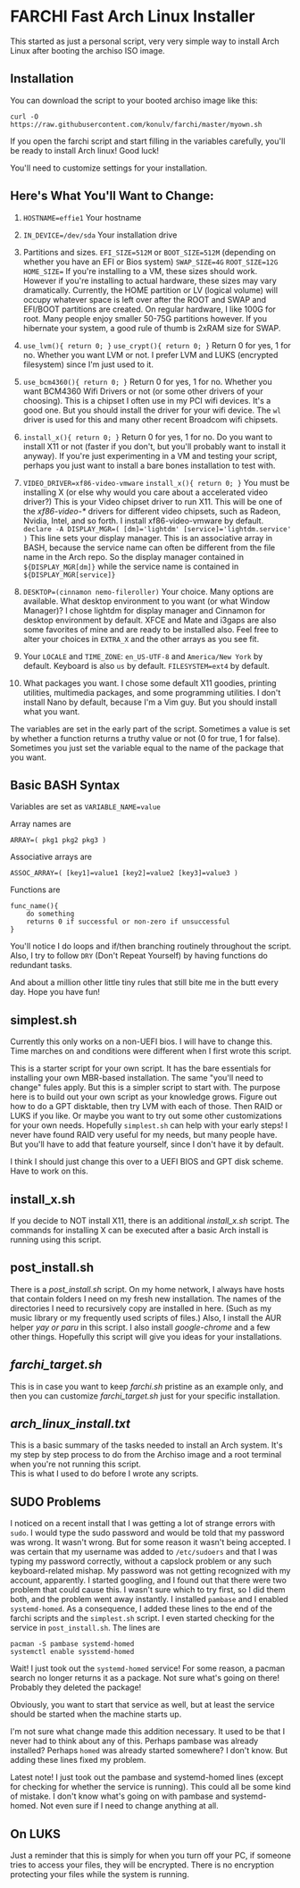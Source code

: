 # FARCHI    Fast Arch Linux Installer

This started as just a personal script, very very simple way to install 
Arch Linux after booting the archiso ISO image.  

## Installation

You can download the script to your booted archiso image like this:

`curl -O https://raw.githubusercontent.com/konulv/farchi/master/myown.sh`

If you open the farchi script and start filling in the
variables carefully, you'll be ready to install Arch linux!
Good luck!

You'll need to customize settings for your installation.

## Here's What You'll Want to Change:

1. `HOSTNAME=effie1`  Your hostname

2. `IN_DEVICE=/dev/sda`  Your installation drive

3. Partitions and sizes.  `EFI_SIZE=512M` or `BOOT_SIZE=512M` (depending on whether
   you have an EFI or Bios system)  `SWAP_SIZE=4G` `ROOT_SIZE=12G` `HOME_SIZE=` 
   If you're installing to a VM, these sizes should work.  However if you're installing
   to actual hardware, these sizes may vary dramatically.  Currently, the HOME partition
   or LV (logical volume) will occupy whatever space is left over after the ROOT and SWAP 
   and EFI/BOOT partitions are created.  On regular hardware, I like 100G for root.  Many
   people enjoy smaller 50-75G partitions however.  If you hibernate your system, a good
   rule of thumb is 2xRAM size for SWAP.

4. `use_lvm(){ return 0; }`  `use_crypt(){ return 0; }`  Return 0 for yes, 1 for no.  Whether you want
   LVM or not.  I prefer LVM and LUKS (encrypted filesystem) since I'm just used to it.

5. `use_bcm4360(){ return 0; }`  Return 0 for yes, 1 for no.  Whether you want BCM4360 Wifi Drivers or
   not (or some other drivers of your choosing). This is a chipset I often use in my PCI wifi devices.
   It's a good one.  But you should install the driver for your wifi device.  The `wl` driver is used for
   this and many other recent Broadcom wifi chipsets.

6. `install_x(){ return 0; }`  Return 0 for yes, 1 for no.  Do you want to install X11 or not (faster if
   you don't, but you'll probably want to install it anyway).  If you're just experimenting in a VM and
   testing your script, perhaps you just want to install a bare bones installation to test with.

7. `VIDEO_DRIVER=xf86-video-vmware`  `install_x(){ return 0; }`  You must be installing X (or else why
   would you care about a accelerated video driver?)  This is your Video chipset driver to run X11.
   This will be one of the _xf86-video-*_ drivers for different video chipsets, such as Radeon, Nvidia,
   Intel, and so forth. I install xf86-video-vmware by default.
   `declare -A DISPLAY_MGR=( [dm]='lightdm' [service]='lightdm.service' )` This line sets your display
   manager.  This is an associative array in BASH, because the service name can often be different
   from the file name in the Arch repo.  So the display manager contained in `${DISPLAY_MGR[dm]}` while
   the service name is contained in `${DISPLAY_MGR[service]}`

8. `DESKTOP=(cinnamon nemo-fileroller)`  Your choice.  Many options are available.  What desktop
   environment to you want (or what Window Manager)? I chose lightdm for display manager and Cinnamon for
   desktop environment by default.  XFCE and Mate and i3gaps are also some favorites of mine and are
   ready to be installed also.  Feel free to alter your choices in `EXTRA_X` and the other arrays as
   you see fit.

9. Your `LOCALE` and `TIME_ZONE`:  `en_US-UTF-8` and `America/New York` by default.  Keyboard is
   also `us` by default. `FILESYSTEM=ext4` by default.

10. What packages you want.  I chose some default X11 goodies, printing utilities,
    multimedia packages, and some programming utilities.  I don't install Nano by
    default, because I'm a Vim guy.  But you should install what you want.

The variables are set in the early part of the script.  Sometimes a value is set by
whether a function returns a truthy value or not (0 for true, 1 for false).  Sometimes
you just set the variable equal to the name of the package that you want.  

## Basic BASH Syntax

Variables are set as `VARIABLE_NAME=value`

Array names are  

`ARRAY=( pkg1 pkg2 pkg3 )`

Associative arrays are

`ASSOC_ARRAY=( [key1]=value1 [key2]=value2 [key3]=value3 )`

Functions are
```
func_name(){
    do something
    returns 0 if successful or non-zero if unsuccessful
}
```

You'll notice I do loops and if/then branching routinely throughout the script.  Also, I try 
to follow `DRY` (Don't Repeat Yourself) by having functions do redundant tasks.

And about a million other little tiny rules that still bite me in the butt every day.
Hope you have fun!

## simplest.sh

Currently this only works on a non-UEFI bios.  I will have to change this.  Time marches on and
conditions were different when I first wrote this script.

This is a starter script for your own script.  It has the bare essentials for installing your own MBR-based
installation.  The same "you'll need to change" fules apply.  But this is a simpler script to start
with.  The purpose here is to build out your own script as your knowledge grows.  Figure out how to do a 
GPT disktable, then try LVM with each of those.  Then RAID or LUKS if you like.  Or maybe you want to
try out some other customizations for your own needs.  Hopefully `simplest.sh` can help with your early 
steps!  I never have found RAID very useful for my needs, but many people have.  But you'll have to add
that feature yourself, since I don't have it by default.

I think I should just change this over to a UEFI BIOS and GPT disk scheme.  Have to work on this.

## install\_x.sh

If you decide to NOT install X11, there is an additional _install\_x.sh_ script.  The
commands for installing X can be executed after a basic Arch install is running using
this script.

## post\_install.sh

There is a _post\_install.sh_ script.  On my home network, I always have hosts that contain folders I
need on my fresh new installation.  The names of the directories I need to recursively copy are installed
in here.  (Such as my music library or my frequently used scripts of files.)  Also, I install the AUR
helper _yay_ *or paru* in this script.  I also install _google-chrome_ and a few other things.  Hopefully
this script will give you ideas for your installations.

## _farchi\_target.sh_ 

This is in case you want to keep _farchi.sh_ pristine as an example only,
and then you can customize _farchi\_target.sh_ just for your specific installation.

## _arch\_linux\_install.txt_ 

This is a basic summary of the tasks needed to install an Arch system.  It's my step by step
process to do from the Archiso image and a root terminal when you're not running this script.  
This is what I used to do before I wrote any scripts.

## SUDO Problems

I noticed on a recent install that I was getting a lot of strange errors with `sudo`.
I would type the sudo password and would be told that my password was wrong.  It wasn't
wrong.  But for some reason it wasn't being accepted.  I was certain that my username
was added to `/etc/sudoers` and that I was typing my password correctly, without a capslock
problem or any such keyboard-related mishap.  My password was not getting recognized with
my account, apparently.  I started googling, and I found out that there were two problem
that could cause this.  I wasn't sure which to try first, so I did them both, and the 
problem went away instantly.  I installed `pambase` and I enabled `systemd-homed`.  As a
consequence, I added these lines to the end of the farchi scripts and the `simplest.sh` script.
I even started checking for the service in `post_install.sh`.  The lines are

```
pacman -S pambase systemd-homed
systemctl enable sysstemd-homed
```

Wait!  I just took out the `systemd-homed` service!  For some reason, a pacman search
no longer returns it as a package.  Not sure what's going on there!  Probably they
deleted the package!

Obviously, you want to start that service as well, but at least the service should be
started when the machine starts up.  

I'm not sure what change made this addition necessary.  It used to be that I never had to 
think about any of this.  Perhaps pambase was already installed?  Perhaps `homed` was
already started somewhere?  I don't know.  But adding these lines fixed my problem.

Latest note!  I just took out the pambase and systemd-homed lines (except for checking 
for whether the service is running).  This could all be some kind of mistake.  I don't 
know what's going on with pambase and systemd-homed.  Not even sure if I need to change anything
at all.

## On LUKS

Just a reminder that this is simply for when you turn off your PC, if someone tries to access
your files, they will be encrypted.  There is no encryption protecting your files while the
system is running.  
